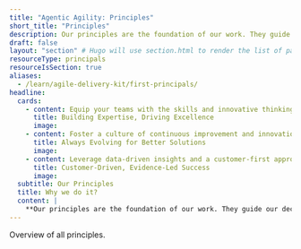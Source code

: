 ```yaml
---
title: "Agentic Agility: Principles"
short_title: "Principles"
description: Our principles are the foundation of our work. They guide our decisions, actions, and interactions. They are the essence of who we are and what we stand for. They are the reason we do what we do.
draft: false
layout: "section" # Hugo will use section.html to render the list of pages
resourceType: principals
resourceIsSection: true
aliases:
  - /learn/agile-delivery-kit/first-principals/
headline:
  cards:
    - content: Equip your teams with the skills and innovative thinking needed to deliver high-quality, scalable solutions that align with your business vision.
      title: Building Expertise, Driving Excellence
      image:
    - content: Foster a culture of continuous improvement and innovation, ensuring your processes, products, and teams consistently adapt to meet evolving market demands.
      title: Always Evolving for Better Solutions
      image:
    - content: Leverage data-driven insights and a customer-first approach to make informed decisions that enhance customer satisfaction and drive business growth.
      title: Customer-Driven, Evidence-Led Success
      image:
  subtitle: Our Principles
  title: Why we do it?
  content: |
    **Our principles are the foundation of our work. They guide our decisions, actions, and interactions. They are the essence of who we are and what we stand for. They are the reason we do what we do.**
---
```


Overview of all principles.
